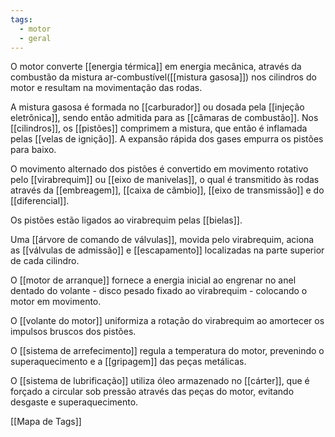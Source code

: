 ```yaml
---
tags:
  - motor
  - geral
---
```


O motor converte [[energia térmica]] em energia mecânica, através da combustão da mistura ar-combustível([[mistura gasosa]]) nos cilindros do motor e resultam na movimentação das rodas.

A mistura gasosa é formada no [[carburador]] ou dosada pela [[injeção eletrônica]], sendo então admitida para as [[câmaras de combustão]].  Nos [[cilindros]], os [[pistões]] comprimem a mistura, que então é inflamada pelas [[velas de ignição]]. A expansão rápida dos gases empurra os pistões para baixo.

O movimento alternado dos pistões é convertido em movimento rotativo pelo [[virabrequim]] ou [[eixo de manivelas]], o qual é transmitido às rodas através da [[embreagem]], [[caixa de câmbio]], [[eixo de transmissão]] e do [[diferencial]].

Os pistões estão ligados ao virabrequim pelas [[bielas]].

Uma [[árvore de comando de válvulas]], movida pelo virabrequim, aciona as [[válvulas de admissão]] e [[escapamento]] localizadas na parte superior de cada cilindro.

O [[motor de arranque]] fornece a energia inicial ao engrenar no anel dentado do volante - disco pesado fixado ao virabrequim - colocando o motor em movimento.

O [[volante do motor]] uniformiza a rotação do virabrequim ao amortecer os impulsos bruscos dos pistões.

O [[sistema de arrefecimento]] regula a temperatura do motor, prevenindo o superaquecimento e a [[gripagem]] das peças metálicas.

O [[sistema de lubrificação]] utiliza óleo armazenado no [[cárter]], que é forçado a circular sob pressão através das peças do motor, evitando desgaste e superaquecimento.


[[Mapa de Tags]]